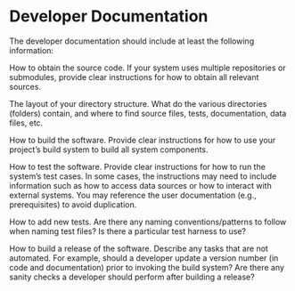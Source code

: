 # Developer Documentation
The developer documentation should include at least the following information:

How to obtain the source code. If your system uses multiple repositories or submodules, provide clear instructions for how to obtain all relevant sources.

The layout of your directory structure. What do the various directories (folders) contain, and where to find source files, tests, documentation, data files, etc.

How to build the software. Provide clear instructions for how to use your project’s build system to build all system components.

How to test the software. Provide clear instructions for how to run the system’s test cases. In some cases, the instructions may need to include information such as how to access data sources or how to interact with external systems. You may reference the user documentation (e.g., prerequisites) to avoid duplication.

How to add new tests. Are there any naming conventions/patterns to follow when naming test files? Is there a particular test harness to use?

How to build a release of the software. Describe any tasks that are not automated. For example, should a developer update a version number (in code and documentation) prior to invoking the build system? Are there any sanity checks a developer should perform after building a release?
